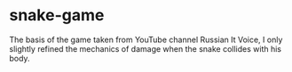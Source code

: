 # snake-game
The basis of the game taken from YouTube channel Russian It Voice, I only slightly refined the mechanics of damage when the snake collides with his body.
